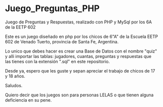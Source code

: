 # Juego_Preguntas_PHP
Juego de Preguntas y Respuestas, realizado con PHP y MySql por los 6A de la EETP 602

Este es un juego diseñado en php por los chicos de 6"A" de la Escuela EETP 602 de Venado Tuerto, provincia de Santa Fe, Argentina.

Lo unico que debes hacer es crear una Base de Datos con el nombre "quiz" y alli importar las tablas: jugadores, cuantas, preguntas y respuestas
 que las tienes con la extensión ".sql" en este repositorio.
 
 Desde ya, espero que les guste y sepan apreciar el trabajo de chicos de 17 y 18 años. 
 
 Saludos.
 
 Quiero decir que los juegos son para personas LELAS o que tienen alguna deficiencia en su pene.
